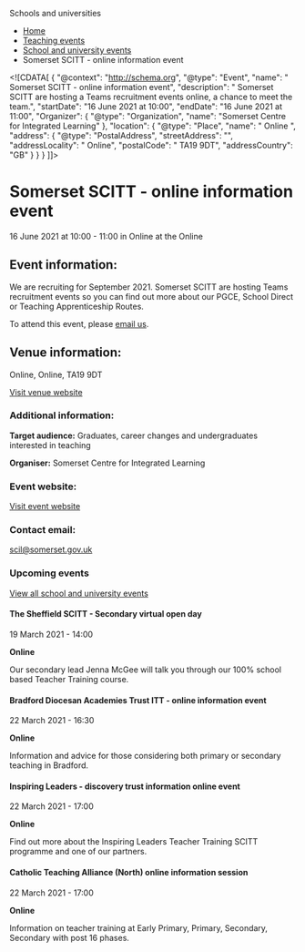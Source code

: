Schools and universities

*   [Home](/)
*   [Teaching events](/teaching-events)
*   [School and university events](/teaching-events/training-provider-events)
*   Somerset SCITT - online information event

<!\[CDATA\[ { "@context": "http://schema.org", "@type": "Event", "name": " Somerset SCITT - online information event", "description": " Somerset SCITT are hosting a Teams recruitment events online, a chance to meet the team.", "startDate": "16 June 2021 at 10:00", "endDate": "16 June 2021 at 11:00", "Organizer": { "@type": "Organization", "name": "Somerset Centre for Integrated Learning" }, "location": { "@type": "Place", "name": " Online ", "address": { "@type": "PostalAddress", "streetAddress": "", "addressLocality": " Online", "postalCode": " TA19 9DT", "addressCountry": "GB" } } } \]\]>

Somerset SCITT - online information event
=========================================

16 June 2021 at 10:00 - 11:00 in Online at the Online

Event information:
------------------

We are recruiting for September 2021. Somerset SCITT are hosting Teams recruitment events so you can find out more about our PGCE, School Direct or Teaching Apprenticeship Routes.

To attend this event, please [email us](mailto:scil@somerset.gov.uk).

Venue information:
------------------

Online, Online, TA19 9DT

[Visit venue website](https://www.sciltraining.co.uk/ "Online")

### Additional information:

**Target audience:** Graduates, career changes and undergraduates interested in teaching

**Organiser:** Somerset Centre for Integrated Learning

### Event website:

[Visit event website](https://www.sciltraining.co.uk/)

### Contact email:

[scil@somerset.gov.uk](mailto:scil@somerset.gov.uk)

### Upcoming events

[View all school and university events](/teaching-events/training-provider-events)

[](/teaching-events/training-provider-events/210319-the-sheffield-scitt-secondary-virtual-open-day)

#### The Sheffield SCITT - Secondary virtual open day

19 March 2021 - 14:00

**Online**

Our secondary lead Jenna McGee will talk you through our 100% school based Teacher Training course.

[](/teaching-events/training-provider-events/210322-bradford-diocesan-academies-trust-itt-online-information-event)

#### Bradford Diocesan Academies Trust ITT - online information event

22 March 2021 - 16:30

**Online**

Information and advice for those considering both primary or secondary teaching in Bradford.

[](/teaching-events/training-provider-events/210322-inspiring-leaders-discovery-trust-information-online-event)

#### Inspiring Leaders - discovery trust information online event

22 March 2021 - 17:00

**Online**

Find out more about the Inspiring Leaders Teacher Training SCITT programme and one of our partners.

[](/teaching-events/training-provider-events/210322-catholic-teaching-alliance-north-online-information-session)

#### Catholic Teaching Alliance (North) online information session

22 March 2021 - 17:00

**Online**

Information on teacher training at Early Primary, Primary, Secondary, Secondary with post 16 phases.